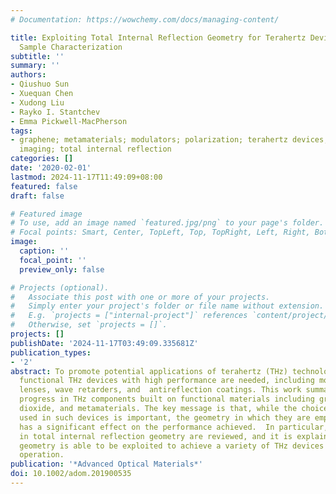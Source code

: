 ```yaml
---
# Documentation: https://wowchemy.com/docs/managing-content/

title: Exploiting Total Internal Reflection Geometry for Terahertz Devices and Enhanced
  Sample Characterization
subtitle: ''
summary: ''
authors:
- Qiushuo Sun
- Xuequan Chen
- Xudong Liu
- Rayko I. Stantchev
- Emma Pickwell-MacPherson
tags:
- graphene; metamaterials; modulators; polarization; terahertz devices; terahertz
  imaging; total internal reflection
categories: []
date: '2020-02-01'
lastmod: 2024-11-17T11:49:09+08:00
featured: false
draft: false

# Featured image
# To use, add an image named `featured.jpg/png` to your page's folder.
# Focal points: Smart, Center, TopLeft, Top, TopRight, Left, Right, BottomLeft, Bottom, BottomRight.
image:
  caption: ''
  focal_point: ''
  preview_only: false

# Projects (optional).
#   Associate this post with one or more of your projects.
#   Simply enter your project's folder or file name without extension.
#   E.g. `projects = ["internal-project"]` references `content/project/deep-learning/index.md`.
#   Otherwise, set `projects = []`.
projects: []
publishDate: '2024-11-17T03:49:09.335681Z'
publication_types:
- '2'
abstract: To promote potential applications of terahertz (THz) technology, more advanced
  functional THz devices with high performance are needed, including modulators, polarizers,
  lenses, wave retarders, and  antireflection coatings. This work summarizes recent
  progress in THz components built on functional materials including graphene, vanadium
  dioxide, and metamaterials. The key message is that, while the choice of materials
  used in such devices is important, the geometry in which they are employed also
  has a significant effect on the performance achieved.  In particular, devices operating
  in total internal reflection geometry are reviewed, and it is explained how this
  geometry is able to be exploited to achieve a variety of THz devices with broadband
  operation.
publication: '*Advanced Optical Materials*'
doi: 10.1002/adom.201900535
---
```

